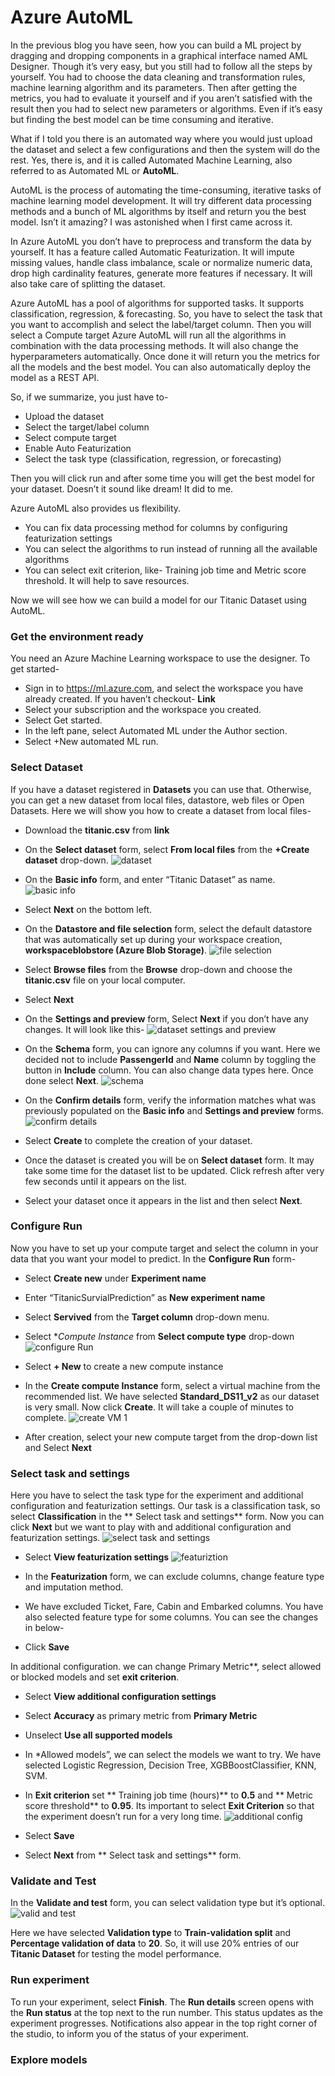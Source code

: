 # Azure AutoML
In the previous blog you have seen, how you can build a ML project by dragging and dropping components in a graphical interface named AML Designer. Though it’s very easy, but you still had to follow all the steps by yourself. You had to choose the data cleaning and transformation rules, machine learning algorithm and its parameters. Then after getting the metrics, you had to evaluate it yourself and if you aren’t satisfied with the result then you had to select new parameters or algorithms. Even if it’s easy but finding the best model can be time consuming and iterative. 

What if I told you there is an automated way where you would just upload the dataset and select a few configurations and then the system will do the rest. Yes, there is, and it is called Automated Machine Learning, also referred to as Automated ML or **AutoML**.

AutoML is the process of automating the time-consuming, iterative tasks of machine learning model development. It will try different data processing methods and a bunch of ML algorithms by itself and return you the best model. Isn’t it amazing? I was astonished when I first came across it. 

In Azure AutoML you don’t have to preprocess and transform the data by yourself. It has a feature called Automatic Featurization. It will impute missing values, handle class imbalance, scale or normalize numeric data, drop high cardinality features, generate more features if necessary. It will also take care of splitting the dataset. 

Azure AutoML has a pool of algorithms for supported tasks. It supports classification, regression, & forecasting. So, you have to select the task that you want to accomplish and select the label/target column. Then you will select a Compute target  Azure AutoML will run all the algorithms in combination with the data processing methods. It will also change the hyperparameters automatically. Once done it will return you the metrics for all the models and the best model. You can also automatically deploy the model as a REST API. 

So, if we summarize, you just have to-
- Upload the dataset
- Select the target/label column
- Select compute target
- Enable Auto Featurization
- Select the task type (classification, regression, or forecasting)

Then you will click run and after some time you will get the best model for your dataset. Doesn’t it sound like dream! It did to me. 

Azure AutoML also provides us flexibility. 
-	You can fix data processing method for columns by configuring featurization settings
-	You can select the algorithms to run instead of running all the available algorithms
-	You can select exit criterion, like- Training job time and Metric score threshold. It will help to save resources. 

Now we will see how we can build a model for our Titanic Dataset using AutoML.
### Get the environment ready
You need an Azure Machine Learning workspace to use the designer. To get started-
-	Sign in to https://ml.azure.com, and select the workspace you have already created. If you haven’t checkout- **Link**
-	Select your subscription and the workspace you created.
-	Select Get started.
-	In the left pane, select Automated ML under the Author section.
-	Select +New automated ML run.

### Select Dataset
If you have a dataset registered in **Datasets** you can use that. Otherwise, you can get a new dataset from local files, datastore, web files or Open Datasets. Here we will show you how to create a dataset from local files-
-	Download the **titanic.csv** from **link**
-	On the **Select dataset** form, select **From local files** from the **+Create dataset** drop-down.
 ![dataset ](https://user-images.githubusercontent.com/40586752/160261606-564cc6be-c4c5-4233-bcf5-1190fc7c7161.png)

-	On the **Basic info** form, and enter “Titanic Dataset” as name.
 ![basic info](https://user-images.githubusercontent.com/40586752/160261607-1d740cab-8687-48bc-9644-e1f0f40d757a.png)

-	Select **Next** on the bottom left.
-	On the **Datastore and file selection** form, select the default datastore that was automatically set up during your workspace creation, **workspaceblobstore (Azure Blob Storage)**. 
 ![file selection](https://user-images.githubusercontent.com/40586752/160261609-f511109f-8d8c-48d1-ac00-93793376da9b.png)

-	Select **Browse files** from the **Browse** drop-down and choose the **titanic.csv** file on your local computer.
-	Select **Next**
-	On the **Settings and preview** form, Select **Next** if you don’t have any changes. It will look like this-
 ![dataset settings and preview](https://user-images.githubusercontent.com/40586752/160261612-51be1615-a6db-4fb9-9a47-d5d5bb48bc19.png)

-	On the **Schema** form, you can ignore any columns if you want. Here we decided not to include **PassengerId** and **Name** column by toggling the button in **Include** column. You can also change data types here. Once done select **Next**.
 ![schema](https://user-images.githubusercontent.com/40586752/160261614-f78e7bed-f896-46f7-9b4f-bd82d5d6b6e1.png)

-	On the **Confirm details** form, verify the information matches what was previously populated on the **Basic info** and **Settings and preview** forms.
 ![confirm details](https://user-images.githubusercontent.com/40586752/160261616-a3fb718e-f786-441e-ad74-58c67880320b.png)

-	Select **Create** to complete the creation of your dataset.
-	Once the dataset is created you will be on **Select dataset** form. It may take some time for the dataset list to be updated. Click refresh after very few seconds until it appears on the list.
-	Select your dataset once it appears in the list and then select **Next**.


 ### Configure Run
Now you have to set up your compute target and select the column in your data that you want your model to predict.
In the **Configure Run** form-
-	Select **Create new** under **Experiment name**
-	Enter “TitanicSurvialPrediction” as **New experiment name**
-	Select **Servived** from the **Target column** drop-down menu.
-	Select **Compute Instance* from **Select compute type** drop-down
 ![configure Run](https://user-images.githubusercontent.com/40586752/160261618-e671e17b-bae6-4a46-b4fb-d04698b09b45.png)

-	Select **+ New** to create a new compute instance
-	 In the **Create compute Instance** form, select a virtual machine from the recommended list. We have selected **Standard_DS11_v2** as our dataset is very small. Now click **Create**. It will take a couple of minutes to complete.
 ![create VM 1](https://user-images.githubusercontent.com/40586752/160261620-46d2791a-1356-4615-a586-c6d4ee8d75a6.png)

-	 After creation, select your new compute target from the drop-down list and Select **Next**


### Select task and settings
Here you have to select the task type for the experiment and additional configuration and featurization settings. Our task is a classification task, so select **Classification** in the ** Select task and settings** form. Now you can click **Next** but we want to play with and additional configuration and featurization settings.
![select task and settings](https://user-images.githubusercontent.com/40586752/160261626-22086ae5-0bd0-4361-a11c-abaafbfc84a7.png)

-	Select **View featurization settings**
 ![featuriztion](https://user-images.githubusercontent.com/40586752/160261627-d9c0111a-dc3a-478a-af39-e4da16d14909.png)

-	In the **Featurization** form, we can exclude columns, change feature type and imputation method. 

-	We have excluded Ticket, Fare, Cabin and Embarked columns. You have also selected feature type for some columns. You can see the changes in below-
 
-	Click **Save**


In additional configuration. we can change Primary Metric**, select allowed or blocked models and set **exit criterion**.
-	Select **View additional configuration settings**
-	Select **Accuracy** as primary metric from **Primary Metric**
-	Unselect **Use all supported models**
-	In *Allowed models”, we can select the models we want to try. We have selected Logistic Regression, Decision Tree, XGBBoostClassifier, KNN, SVM.
-	In **Exit criterion** set ** Training job time (hours)** to **0.5** and ** Metric score threshold** to **0.95**. Its important to select **Exit Criterion** so that the experiment doesn’t run for a very long time.
 ![additional config](https://user-images.githubusercontent.com/40586752/160261638-c52ae1f1-16e5-4664-b8f0-dc839d46266d.png)

-	Select **Save**
-	Select **Next** from ** Select task and settings** form.


### Validate and Test
In the **Validate and test** form, you can select validation type but it’s optional.  
![valid and test](https://user-images.githubusercontent.com/40586752/160261643-f7b9e3a6-ab8b-441d-bafb-e7310997e967.png)

Here we have selected **Validation type** to **Train-validation split** and **Percentage validation of data** to **20**. So, it will use 20% entries of our **Titanic Dataset** for testing the model performance.

### Run experiment 
To run your experiment, select **Finish**. The **Run details** screen opens with the **Run status** at the top next to the run number. This status updates as the experiment progresses. Notifications also appear in the top right corner of the studio, to inform you of the status of your experiment.
 

### Explore models

